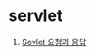 # servlet

1. [Sevlet 요청과 응답](https://github.com/pie0902/servlet/blob/main/src/main/java/hello/servlet/basic/HelloServlet.java)

